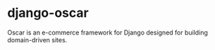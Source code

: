 # django-oscar
Oscar is an e-commerce framework for Django designed for building domain-driven sites.
